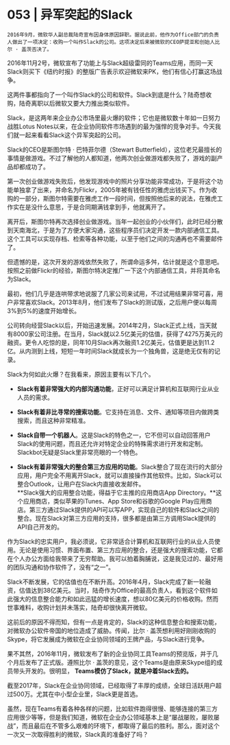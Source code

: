 # 053 | 异军突起的Slack

    2016年9月，微软华人副总裁陆奇宣布因身体原因辞职。据说此前，他作为Office部门的负责人做出了一项决定：收购一个叫作Slack的公司。这项决定后来被微软的CEO萨提亚和创始人比尔 · 盖茨否决了。

2016年11月2号，微软宣布了功能上与Slack超级雷同的Teams应用，而同一天Slack则买下《纽约时报》的整版广告表示欢迎微软来PK，他们有信心打赢这场战争。

这两件事都指向了一个叫作Slack的公司和软件。Slack到底是什么？陆奇想收购，陆奇离职以后微软又要大力推出类似软件。

Slack，是这两年来企业办公市场里最火爆的软件；它也是微软数十年如一日努力战胜Lotus Notes以来，在企业协同软件市场遇到的最为强悍的竞争对手。今天我们就一起来看看Slack这个异军突起的公司。

Slack的CEO是斯图尔特 · 巴特菲尔德（Stewart Butterfield），这位老兄最擅长的事情是做游戏。不过了解他的人都知道，他两次创业做游戏都失败了，游戏的副产品却都成功了。

第一次创业做游戏失败后，他发现游戏中的照片分享功能非常成功，于是将这个功能单独拿了出来，并命名为Flickr，2005年被有钱任性的雅虎出钱买下。作为收购的一部分，斯图尔特需要在雅虎工作一段时间，但按照他后来的说法，在雅虎工作实在是没什么意思，于是合同期满钱拿到手，他就离开了。

离开后，斯图尔特再次选择创业做游戏。当年一起创业的小伙伴们，此时已经分散到天南海北，于是为了方便大家沟通，这些程序员们决定开发一款内部通信工具。这个工具可以实现存档、检索等各种功能，以至于他们之间的沟通再也不需要邮件了。

但遗憾的是，这次开发的游戏依然失败了，所谓命运多舛，估计就是这个意思吧。按照之前做Flickr的经验，斯图尔特决定推广一下这个内部通信工具，并将其命名为Slack。

最初，他们几乎是连哄带求地说服了几家公司来试用，不过试用结果非常可喜，用户非常喜欢Slack。2013年8月，他们发布了Slack的测试版，之后用户便以每周3%到5%的速度开始增长。

公司转向经营Slack以后，开始迅速发展。2014年2月，Slack正式上线，当天就有8000家公司注册。在当月，Slack就以2.5亿美元的估值，获得了4275万美元的融资。更令人吃惊的是，同年10月Slack再次融资1.2亿美元，估值更是达到11.2亿。从内测到上线，短短一年时间Slack就成长为一个独角兽，这是绝无仅有的记录。

Slack为何如此火爆？在我看来，原因主要有以下几个。

*   **Slack有着非常强大的内部沟通功能**，正好可以满足计算机和互联网行业从业人员的需求。
    
*   **Slack有着非比寻常的搜索功能**。它支持在消息、文件、通知等项目内做跨类搜索，而且这种非常精准。
    
*   **Slack自带一个机器人**。这是Slack的特色之一，它不但可以自动回答用户Slack的使用问题，而且还允许对特定企业的特殊需求进行开发和定制。Slackbot无疑是Slack里非常亮眼的一个特色。
    
*   **Slack有着非常强大的整合第三方应用的功能**。Slack整合了现在流行的大部分应用，用户完全不用离开Slack，就可以直接操作其他软件。比如，Slack可以整合Outlook，让用户在Slack内直接收发邮件。  
    **Slack强大的应用整合功能，得益于它主推的应用商店App Directory。**这个应用商店，类似苹果的iTunes、App Store和谷歌的Google Play应用商店。第三方通过Slack提供的API可以写APP，实现自己的软件和Slack之间的整合。现在Slack对第三方应用的支持，很多都是由第三方调用Slack提供的API自己开发的。
    

作为Slack的忠实用户，我必须说，它非常适合计算机和互联网行业的从业人员使用。无论是使用习惯、界面布置、第三方应用的整合，还是强大的搜索功能，它都在个人办公方面给我带来了无穷帮助。我可以拍着胸脯说，这是我见过的、最好用的团队沟通和协作软件了，没有“之一”。

Slack不断发展，它的估值也在不断升高。2016年4月，Slack完成了新一轮融资，估值达到38亿美元。当时，陆奇作为Office的最高负责人，看到这个软件如此强大的信息整合能力和如此迅猛的增长速度，想以80亿美元的价格收购。然而世事难料，收购计划并未落实，陆奇却很快离开微软。

这前后的原因不得而知，但有一点是肯定的，Slack的这种信息整合和搜索功能，对微软办公软件帝国的地位造成了威胁。传闻，比尔 · 盖茨想利用好刚刚收购的Skype，将它发展成为微软在企业协同领域的王牌产品，与Slack进行竞争。

果不其然，2016年11月，微软发布了新的企业协同工具Teams的预览版，并于几个月后发布了正式版。遵照比尔 · 盖茨的意见，这个Teams是由原来Skype组的成员带头开发的。很明显， **Teams模仿了Slack，就是冲着Slack去的。**

截至2017年，Slack在企业协同领域，已经取得了丰厚的成绩，全球日活跃用户超过500万。尤其在中小型企业里，Slack更是首选。

虽然，现在Teams有着各种各样的问题，比如软件跑得很慢、能够连接的第三方应用很少等等，但是我们知道，微软在企业办公领域基本上是“屡战屡败，屡败屡战”，而且最后在不管多么艰难的环境下，都取得了最后的胜利。那么，面对这个一次又一次取得胜利的微软，Slack真的准备好了吗？
    